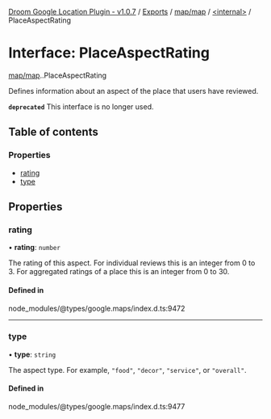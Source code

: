 [Droom Google Location Plugin - v1.0.7](../README.md) / [Exports](../modules.md) / [map/map](../modules/map_map.md) / [<internal\>](../modules/map_map._internal_.md) / PlaceAspectRating

# Interface: PlaceAspectRating

[map/map](../modules/map_map.md).[<internal>](../modules/map_map._internal_.md).PlaceAspectRating

Defines information about an aspect of the place that users have reviewed.

**`deprecated`** This interface is no longer used.

## Table of contents

### Properties

- [rating](map_map._internal_.PlaceAspectRating.md#rating)
- [type](map_map._internal_.PlaceAspectRating.md#type)

## Properties

### rating

• **rating**: `number`

The rating of this aspect. For individual reviews this is an integer from
0 to 3. For aggregated ratings of a place this is an integer from 0
to 30.

#### Defined in

node_modules/@types/google.maps/index.d.ts:9472

___

### type

• **type**: `string`

The aspect type. For example, <code>"food"</code>, <code>"decor"</code>,
<code>"service"</code>, or <code>"overall"</code>.

#### Defined in

node_modules/@types/google.maps/index.d.ts:9477
